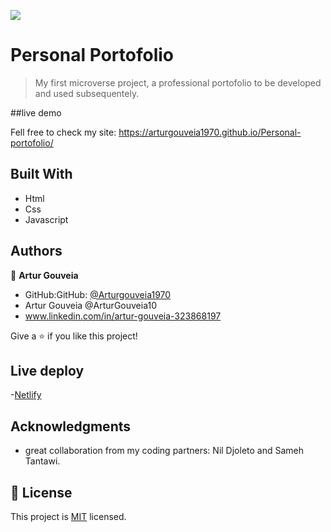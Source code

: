 ![](https://img.shields.io/badge/Microverse-blueviolet)

# Personal Portofolio

> My first microverse project, a professional portofolio to be developed and used subsequentely.

##live demo

Fell free to check my site: https://arturgouveia1970.github.io/Personal-portofolio/

## Built With

- Html
- Css
- Javascript

## Authors

👤 **Artur Gouveia**

- GitHub:GitHub: [@Arturgouveia1970](https://github.com/Arturgouveia1970)
- Artur Gouveia @ArturGouveia10
- www.linkedin.com/in/artur-gouveia-323868197

Give a ⭐️ if you like this project!

## Live deploy
-[Netlify](https://portfolio-artur.netlify.app/)

## Acknowledgments

- great collaboration from my coding partners: Nil Djoleto and Sameh Tantawi.

## 📝 License

This project is [MIT](./MIT.md) licensed.
